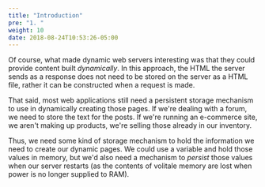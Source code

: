 ```yaml
---
title: "Introduction"
pre: "1. "
weight: 10
date: 2018-08-24T10:53:26-05:00
---
```


Of course, what made dynamic web servers interesting was that they could provide content built _dynamically_.  In this approach, the HTML the server sends as a response does not need to be stored on the server as a HTML file, rather it can be constructed when a request is made.

That said, most web applications still need a persistent storage mechanism to use in dynamically creating those pages.  If we're dealing with a forum, we need to store the text for the posts.  If we're running an e-commerce site, we aren't making up products, we're selling those already in our inventory.

Thus, we need some kind of storage mechanism to hold the information we need to create our dynamic pages.  We could use a variable and hold those values in memory, but we'd also need a mechanism to _persist_ those values when our server restarts (as the contents of volitale memory are lost when power is no longer supplied to RAM).